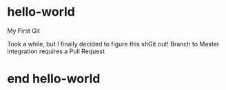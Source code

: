 # hello-world
My First Git

Took a while, but I finally decided to figure this shGit out!
Branch to Master integration requires a Pull Request
# end hello-world
